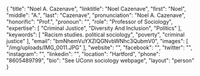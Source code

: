 {
  "title": "Noel A. Cazenave",
  "linktitle": "Noel Cazenave",
  "first": "Noel",
  "middle": "A.",
  "last": "Cazenave",
  "pronunciation": "Noel A. Cazenave",
  "honorific": "Prof.",
  "pronoun": "",
  "role": "Professor of Sociology",
  "expertise": [
    "Criminal Justice",
    "Diversity And Inclusion",
    "Politics"
  ],
  "keywords": [
    "Racism studies. political sociology",
    "poverty",
    "criminal justice"
  ],
  "email": "bmNhemVuYXZlQGNvbWNhc3QubmV0",
  "images": [
    "/img/uploads/IMG_0011.JPG"
  ],
  "website": "",
  "facebook": "",
  "twitter": "",
  "instagram": "",
  "linkedin": "",
  "location": "Hartford",
  "phone": "8605489799",
  "bio": "See UConn sociology webpage",
  "layout": "person"
}
